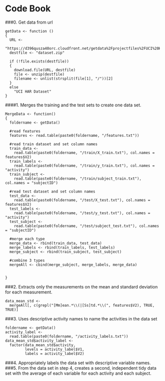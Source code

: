 # Code Book

###0. Get data from url
```
getData <- function ()
{
  URL <-
    "https://d396qusza40orc.cloudfront.net/getdata%2Fprojectfiles%2FUCI%20HAR%20Dataset.zip"
  destfile <- "dataset.zip"
  
  if (!file.exists(destfile))
  {
    download.file(URL, destfile)
    file <- unzip(destfile)
    filename <- unlist(strsplit(file[1], "/"))[2]
  }
  else
    "UCI HAR Dataset"
}
```
####1. Merges the training and the test sets to create one data set.
```
MergeData <- function()
{
  foldername <- getData()
  
  #read features
  features <- read.table(paste0(foldername, "/features.txt"))
  
  #read train dataset and set column names
  train_data <-
    read.table(paste0(foldername, "/train/X_train.txt"), col.names = features$V2)
  train_labels <-
    read.table(paste0(foldername, "/train/y_train.txt"), col.names = "activity")
  train_subject <-
    read.table(paste0(foldername, "/train/subject_train.txt"), col.names = "subjectID")
  
  #read test dataset and set column names
  test_data <-
    read.table(paste0(foldername, "/test/X_test.txt"), col.names = features$V2)
  test_labels <-
    read.table(paste0(foldername, "/test/y_test.txt"), col.names = "activity")
  test_subject <-
    read.table(paste0(foldername, "/test/subject_test.txt"), col.names = "subjectID")
  
  #merge each type
  merge_data <- rbind(train_data, test_data)
  merge_labels <- rbind(train_labels, test_labels)
  merge_subject <- rbind(train_subject, test_subject)
  
  #combine 3 types
  mergeAll <- cbind(merge_subject, merge_labels, merge_data)
  
  
}
```
###2. Extracts only the measurements on the mean and standard deviation for each measurement.
```
data_mean_std <-
  mergeAll[, c(grepl("[Mm]ean.*\\(|[Ss]td.*\\(", features$V2), TRUE, TRUE)]
```
###3. Uses descriptive activity names to name the activities in the data set
```
foldername <- getData()
activity_label <-
  read.table(paste0(foldername, "/activity_labels.txt"))
data_mean_std$activity_label <-
  factor(data_mean_std$activity,
         levels = activity_label$V1,
         labels = activity_label$V2)
```
###4. Appropriately labels the data set with descriptive variable names.
###5. From the data set in step 4, creates a second, independent tidy data set with the average of each variable for each activity and each subject.

